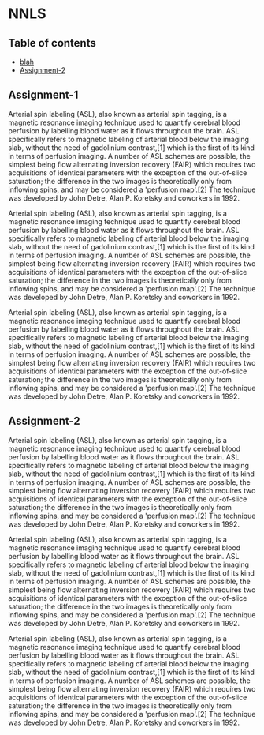 # NNLS

## Table of contents
* [blah](#Assignment-1)
* [Assignment-2](#Assignment-2)

## Assignment-1
Arterial spin labeling (ASL), also known as arterial spin tagging, is a magnetic resonance imaging technique used to quantify cerebral blood perfusion by labelling blood water as it flows throughout the brain. ASL specifically refers to magnetic labeling of arterial blood below the imaging slab, without the need of gadolinium contrast,[1] which is the first of its kind in terms of perfusion imaging. A number of ASL schemes are possible, the simplest being flow alternating inversion recovery (FAIR) which requires two acquisitions of identical parameters with the exception of the out-of-slice saturation; the difference in the two images is theoretically only from inflowing spins, and may be considered a 'perfusion map'.[2] The technique was developed by John Detre, Alan P. Koretsky and coworkers in 1992.

Arterial spin labeling (ASL), also known as arterial spin tagging, is a magnetic resonance imaging technique used to quantify cerebral blood perfusion by labelling blood water as it flows throughout the brain. ASL specifically refers to magnetic labeling of arterial blood below the imaging slab, without the need of gadolinium contrast,[1] which is the first of its kind in terms of perfusion imaging. A number of ASL schemes are possible, the simplest being flow alternating inversion recovery (FAIR) which requires two acquisitions of identical parameters with the exception of the out-of-slice saturation; the difference in the two images is theoretically only from inflowing spins, and may be considered a 'perfusion map'.[2] The technique was developed by John Detre, Alan P. Koretsky and coworkers in 1992.

Arterial spin labeling (ASL), also known as arterial spin tagging, is a magnetic resonance imaging technique used to quantify cerebral blood perfusion by labelling blood water as it flows throughout the brain. ASL specifically refers to magnetic labeling of arterial blood below the imaging slab, without the need of gadolinium contrast,[1] which is the first of its kind in terms of perfusion imaging. A number of ASL schemes are possible, the simplest being flow alternating inversion recovery (FAIR) which requires two acquisitions of identical parameters with the exception of the out-of-slice saturation; the difference in the two images is theoretically only from inflowing spins, and may be considered a 'perfusion map'.[2] The technique was developed by John Detre, Alan P. Koretsky and coworkers in 1992.

## Assignment-2
Arterial spin labeling (ASL), also known as arterial spin tagging, is a magnetic resonance imaging technique used to quantify cerebral blood perfusion by labelling blood water as it flows throughout the brain. ASL specifically refers to magnetic labeling of arterial blood below the imaging slab, without the need of gadolinium contrast,[1] which is the first of its kind in terms of perfusion imaging. A number of ASL schemes are possible, the simplest being flow alternating inversion recovery (FAIR) which requires two acquisitions of identical parameters with the exception of the out-of-slice saturation; the difference in the two images is theoretically only from inflowing spins, and may be considered a 'perfusion map'.[2] The technique was developed by John Detre, Alan P. Koretsky and coworkers in 1992.

Arterial spin labeling (ASL), also known as arterial spin tagging, is a magnetic resonance imaging technique used to quantify cerebral blood perfusion by labelling blood water as it flows throughout the brain. ASL specifically refers to magnetic labeling of arterial blood below the imaging slab, without the need of gadolinium contrast,[1] which is the first of its kind in terms of perfusion imaging. A number of ASL schemes are possible, the simplest being flow alternating inversion recovery (FAIR) which requires two acquisitions of identical parameters with the exception of the out-of-slice saturation; the difference in the two images is theoretically only from inflowing spins, and may be considered a 'perfusion map'.[2] The technique was developed by John Detre, Alan P. Koretsky and coworkers in 1992.

Arterial spin labeling (ASL), also known as arterial spin tagging, is a magnetic resonance imaging technique used to quantify cerebral blood perfusion by labelling blood water as it flows throughout the brain. ASL specifically refers to magnetic labeling of arterial blood below the imaging slab, without the need of gadolinium contrast,[1] which is the first of its kind in terms of perfusion imaging. A number of ASL schemes are possible, the simplest being flow alternating inversion recovery (FAIR) which requires two acquisitions of identical parameters with the exception of the out-of-slice saturation; the difference in the two images is theoretically only from inflowing spins, and may be considered a 'perfusion map'.[2] The technique was developed by John Detre, Alan P. Koretsky and coworkers in 1992.

